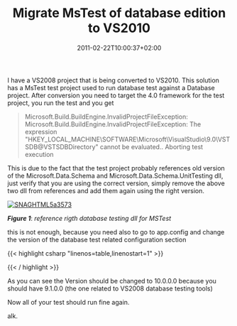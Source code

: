 ﻿---
title: "Migrate MsTest of database edition to VS2010"
description: ""
date: 2011-02-22T10:00:37+02:00
draft: false
tags: [DataDude,MsTest]
categories: [Visual Studio]
---
I have a VS2008 project that is being converted to VS2010. This solution has a MsTest test project used to run database test against a Database project. After conversion you need to target the 4.0 framework for the test project, you run the test and you get

> Microsoft.Build.BuildEngine.InvalidProjectFileException: Microsoft.Build.BuildEngine.InvalidProjectFileException: The expression "HKEY\_LOCAL\_MACHINE\SOFTWARE\Microsoft\VisualStudio\9.0\VSTSDB@VSTSDBDirectory" cannot be evaluated.. Aborting test execution

This is due to the fact that the test project probably references old version of the Microsoft.Data.Schema and Microsoft.Data.Schema.UnitTesting dll, just verify that you are using the correct version, simply remove the above two dll from references and add them again using the right version.

[![SNAGHTML5a3573](http://www.codewrecks.com/blog/wp-content/uploads/2011/02/SNAGHTML5a3573_thumb.png "SNAGHTML5a3573")](http://www.codewrecks.com/blog/wp-content/uploads/2011/02/SNAGHTML5a3573.png)

 ***Figure 1***: *reference rigth database testing dll for MSTest*

this is not enough, because you need also to go to app.config and change the version of the database test related configuration section

{{< highlight csharp "linenos=table,linenostart=1" >}}
<configSections>
<section name="DatabaseUnitTesting"
type="Microsoft.Data.Schema.UnitTesting.Configuration.DatabaseUnitTestingSection, Microsoft.Data.Schema.UnitTesting,
Version=10.0.0.0, Culture=neutral, PublicKeyToken=b03f5f7f11d50a3a"/>
{{< / highlight >}}

As you can see the Version should be changed to 10.0.0.0 because you should have 9.1.0.0 (the one related to VS2008 database testing tools)

Now all of your test should run fine again.

alk.
